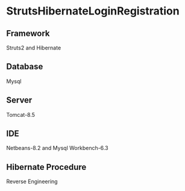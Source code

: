 # StrutsHibernateLoginRegistration

## Framework
Struts2 and Hibernate

## Database
Mysql

## Server
Tomcat-8.5

## IDE
Netbeans-8.2 and Mysql Workbench-6.3

## Hibernate Procedure
Reverse Engineering
